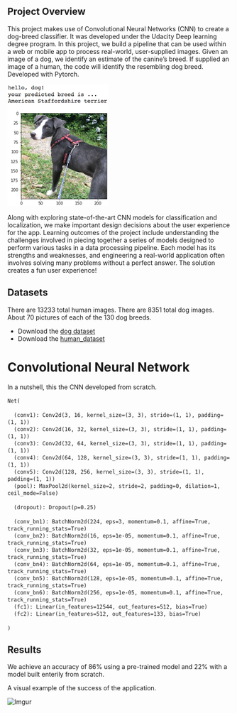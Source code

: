 [//]: # (Image References)

[image1]: ./images/sample_dog_output.png "Sample Output"
[image2]: ./images/vgg16_model.png "VGG-16 Model Layers"
[image3]: ./images/vgg16_model_draw.png "VGG16 Model Figure"


## Project Overview

This project makes use of Convolutional Neural Networks (CNN) to create a dog-breed classifier. It was developed under the Udacity Deep learning degree program. In this project, we build a pipeline that can be used within a web or mobile app to process real-world, user-supplied images.  Given an image of a dog, we identify an estimate of the canine’s breed.  If supplied an image of a human, the code will identify the resembling dog breed. Developed with Pytorch.

![Sample Output][image1]

Along with exploring state-of-the-art CNN models for classification and localization, we make important design decisions about the user experience for the app.  Learning outcomes of the project include understanding the challenges involved in piecing together a series of models designed to perform various tasks in a data processing pipeline.  Each model has its strengths and weaknesses, and engineering a real-world application often involves solving many problems without a perfect answer. The solution creates a fun user experience!

## Datasets

There are 13233 total human images.
There are 8351 total dog images. About 70 pictures of each of the 130 dog breeds. 

- Download the [dog dataset](https://s3-us-west-1.amazonaws.com/udacity-aind/dog-project/dogImages.zip)
- Download the [human_dataset](https://s3-us-west-1.amazonaws.com/udacity-aind/dog-project/lfw.zip)


# Convolutional Neural Network

In a nutshell, this the CNN developed from scratch. 

```
Net(

  (conv1): Conv2d(3, 16, kernel_size=(3, 3), stride=(1, 1), padding=(1, 1))
  (conv2): Conv2d(16, 32, kernel_size=(3, 3), stride=(1, 1), padding=(1, 1))
  (conv3): Conv2d(32, 64, kernel_size=(3, 3), stride=(1, 1), padding=(1, 1))
  (conv4): Conv2d(64, 128, kernel_size=(3, 3), stride=(1, 1), padding=(1, 1))
  (conv5): Conv2d(128, 256, kernel_size=(3, 3), stride=(1, 1), padding=(1, 1))
  (pool): MaxPool2d(kernel_size=2, stride=2, padding=0, dilation=1, ceil_mode=False)
  
  (dropout): Dropout(p=0.25)
  
  (conv_bn1): BatchNorm2d(224, eps=3, momentum=0.1, affine=True, track_running_stats=True)
  (conv_bn2): BatchNorm2d(16, eps=1e-05, momentum=0.1, affine=True, track_running_stats=True)
  (conv_bn3): BatchNorm2d(32, eps=1e-05, momentum=0.1, affine=True, track_running_stats=True)
  (conv_bn4): BatchNorm2d(64, eps=1e-05, momentum=0.1, affine=True, track_running_stats=True)
  (conv_bn5): BatchNorm2d(128, eps=1e-05, momentum=0.1, affine=True, track_running_stats=True)
  (conv_bn6): BatchNorm2d(256, eps=1e-05, momentum=0.1, affine=True, track_running_stats=True)
  (fc1): Linear(in_features=12544, out_features=512, bias=True)
  (fc2): Linear(in_features=512, out_features=133, bias=True)

)
```

## Results
We achieve an accuracy of 86% using a pre-trained model and 22% with a model built enterily from scratch. 

A visual example of the success of the application.

![Imgur](https://i.imgur.com/6uRm069.png)

